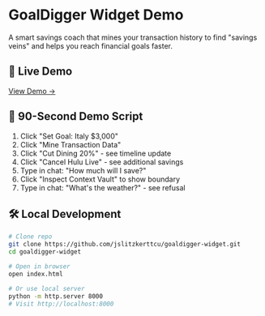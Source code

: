 # GoalDigger Widget Demo

A smart savings coach that mines your transaction history to find "savings veins" and helps you reach financial goals faster.

## 🚀 Live Demo
[View Demo →](https://jslitzkerttcu.github.io/goaldigger-widget/)

## 🎯 90-Second Demo Script

1. Click "Set Goal: Italy $3,000"
2. Click "Mine Transaction Data" 
3. Click "Cut Dining 20%" - see timeline update
4. Click "Cancel Hulu Live" - see additional savings
5. Type in chat: "How much will I save?"
6. Click "Inspect Context Vault" to show boundary
7. Type in chat: "What's the weather?" - see refusal

## 🛠 Local Development

```bash
# Clone repo
git clone https://github.com/jslitzkerttcu/goaldigger-widget.git
cd goaldigger-widget

# Open in browser
open index.html

# Or use local server
python -m http.server 8000
# Visit http://localhost:8000